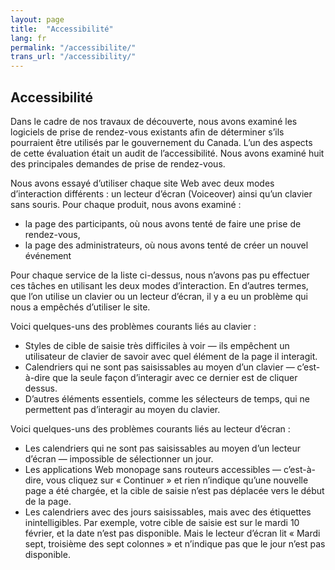 ```yaml
---
layout: page
title:  "Accessibilité"
lang: fr
permalink: "/accessibilite/"
trans_url: "/accessibility/"
---
```


## Accessibilité

Dans le cadre de nos travaux de découverte, nous avons examiné les logiciels de prise de rendez-vous existants afin de déterminer s’ils pourraient être utilisés par le gouvernement du Canada. L’un des aspects de cette évaluation était un audit de l’accessibilité. Nous avons examiné huit des principales demandes de prise de rendez-vous.

Nous avons essayé d’utiliser chaque site Web avec deux modes d’interaction différents : un lecteur d’écran (Voiceover) ainsi qu’un clavier sans souris. Pour chaque produit, nous avons examiné :

- la page des participants, où nous avons tenté de faire une prise de rendez-vous, 
- la page des administrateurs, où nous avons tenté de créer un nouvel événement

Pour chaque service de la liste ci-dessus, nous n’avons pas pu effectuer ces tâches en utilisant les deux modes d’interaction. En d’autres termes, que l’on utilise un clavier ou un lecteur d’écran, il y a eu un problème qui nous a empêchés d’utiliser le site.

Voici quelques-uns des problèmes courants liés au clavier :

- Styles de cible de saisie très difficiles à voir — ils empêchent un utilisateur de clavier de savoir avec quel élément de la page il interagit.
- Calendriers qui ne sont pas saisissables au moyen d’un clavier — c’est-à-dire que la seule façon d’interagir avec ce dernier est de cliquer dessus.
- D’autres éléments essentiels, comme les sélecteurs de temps, qui ne permettent pas d’interagir au moyen du clavier.

Voici quelques-uns des problèmes courants liés au lecteur d’écran :

- Les calendriers qui ne sont pas saisissables au moyen d’un lecteur d’écran — impossible de sélectionner un jour.
- Les applications Web monopage sans routeurs accessibles — c’est-à-dire, vous cliquez sur « Continuer » et rien n’indique qu’une nouvelle page a été chargée, et la cible de saisie n’est pas déplacée vers le début de la page.
- Les calendriers avec des jours saisissables, mais avec des étiquettes inintelligibles. Par exemple, votre cible de saisie est sur le mardi 10 février, et la date n’est pas disponible. Mais le lecteur d’écran lit « Mardi sept, troisième des sept colonnes » et n’indique pas que le jour n’est pas disponible.
